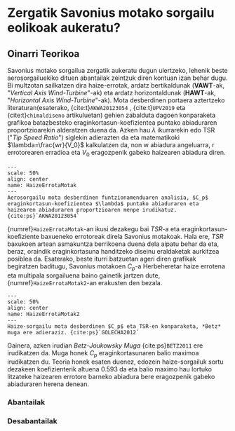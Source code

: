 # Zergatik Savonius motako sorgailu eolikoak aukeratu?

## Oinarri Teorikoa

Savonius motako sorgailua zergatik aukeratu dugun ulertzeko, lehenik beste aerosorgailuekiko dituen abantailak zeintzuk diren kontuan izan behar dugu. Bi multzotan sailkatzen dira haize-errotak, ardatz bertikaldunak (**VAWT**-ak, "*Vertical Axis Wind-Turbine*"-ak) eta ardatz horizontaldunak (**HAWT**-ak, "*Horizontal Axis Wind-Turbine*"-ak). Mota desberdinen portaera aztertzeko literaturan(esaterako, {cite:t}`AKWA20123054` , {cite:t}`UPV2019` eta {cite:t}`chimaldiseno` artikuluetan) gehien zabalduta dagoen konparaketa grafikoa batazbesteko eraginkortasun-koefizientea puntako abiaduraren proportzioarekin alderatzen duena da. Azken hau $\lambda$ ikurrarekin edo TSR ("*Tip Speed Ratio*") siglekin adierazten da eta matematikoki $\lambda=\frac{wr}{V_0}$ kalkulatzen da, non w abiadura angeluarra, r errotorearen erradioa eta $V_0$ eragozpenik gabeko haizearen abiadura diren.

```{figure} ./Irudiak/DiferentesTipos.png
---
scale: 50%
align: center
name: HaizeErrotaMotak
---
Aerosorgailu mota desberdinen funtzionamenduaren analisia, $C_p$ eraginkortasun-koefizientea $\lambda$ puntako abiaduraren eta haizearen abiaduraren proportzioaren menpe irudikatuz. {cite:ps}`AKWA20123054`
```

{numref}`HaizeErrotaMotak`-an ikusi dezakegu bai *TSR*-a eta eraginkortasun-koefiziente baxueneko errotoreak direla Savonius motakoak. Hala ere, *TSR* baxukoen artean asmakuntza berrikoena duena dela aipatu behar da eta, beraz, oraindik eraginkortasuna handitzeko diseinu eraldaketak aurkitzea posiblea da. Esaterako, beste iturri batzuetan ageri diren grafikak begiratzen baditugu, Savonius motakoen $C_p$-a Herbeheretar haize errotena eta multipala sorgailuena baino gainetik jartzen dute, {numref}`HaizeErrotaMotak2`-an erakusten den bezala.

```{figure} ./Irudiak/DiferentesTipos2.png
---
scale: 50%
align: center
name: HaizeErrotaMotak2
---
Haize-sorgailu mota desberdinen $C_p$ eta TSR-en konparaketa, *Betz* muga ere adieraziz. {cite:ps}`GOLECHA2012`
```

Gainera, azken irudian *Betz-Joukowsky Muga* {cite:ps}`BETZ2011` ere irudikatzen da. Muga honek $C_p$ eraginkortasunaren balio maximoa irudikatzen du. Teoria honek esaten duenez, edozein haize-sorgailuk sortu dezakeen koefizienterik altuena $0.593$ da eta balio maximo hau lortuko litzateke haizearen errotore barneko abiadura bere eragozpenik gabeko abiaduraren herena denean. 

### Abantailak

### Desabantailak